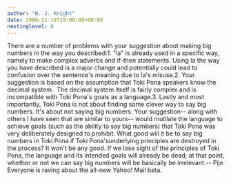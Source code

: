 ```yaml
---
author: "B. J. Knight"
date: 2006-11-18T15:00:00+00:00
nestinglevel: 0
---
```

There are a number of problems with your suggestion about making big numbers in the way you described:1. "la" is already used in a specific way, namely to make complex adverbs and if-then statements. Using la the way you have described is a major change and potentially could lead to confusion over the sentence's meaning due to la's misuse.2. Your suggestion is based on the assumption that Toki Pona speakers know the decimal system.  The decimal system itself is fairly complex and is incompatible with Toki Pona's goals as a language.3. Lastly and most importantly, Toki Pona is not about finding some clever way to say big numbers. It's about not saying big numbers. Your suggestion--
along with others I have seen that are similar to yours--
would mutilate the language to achieve goals (such as the ability to say big numbers) that Toki Pona was very deliberately designed to prohibit. What good will it be to say big numbers in Toki Pona if Toki Pona'sunderlying principles are destroyed in the process? It won't be any good. If we lose sight of the principles of Toki Pona, the language and its intended goals will already be dead; at that point, whether or not we can say big numbers will be basically be irrelevant.--
 Pije Everyone is raving about the all-new Yahoo! Mail beta.